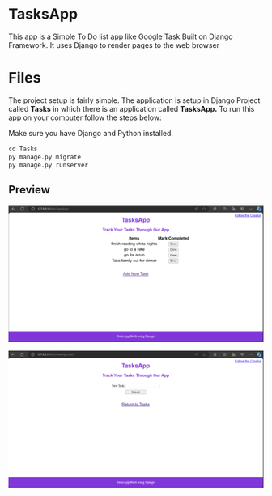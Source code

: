 # TasksApp

This app is a Simple To Do list app like Google Task Built on Django Framework. It uses Django to render pages to the web browser


# Files

The project setup is fairly simple. The application is setup in Django Project called **Tasks** in which there is an application called **TasksApp.**
To run this app on your computer follow the steps below:

Make sure you have Django and Python installed. 

    cd Tasks
    py manage.py migrate
    py manage.py runserver

## Preview
![App Preview](https://github.com/ayushraanjan/TasksApp/blob/master/Screenshot%202024-03-12%20150732.png)

![App Preview](https://github.com/ayushraanjan/TasksApp/blob/master/Screenshot%202024-03-12%20150747.png)
